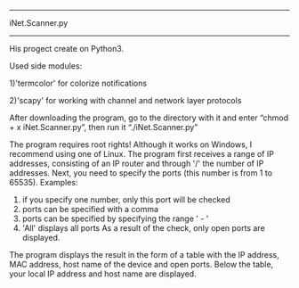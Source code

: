 *******************
  iNet.Scanner.py
*******************

His progect create on Python3.

Used side modules:

1)'termcolor' for colorize notifications

2)'scapy' for working with channel and network layer protocols

After downloading the program, go to the directory with it and enter “chmod + x iNet.Scanner.py”, then run it “./iNet.Scanner.py”

The program requires root rights! Although it works on Windows, I recommend using one of Linux.
The program first receives a range of IP addresses, consisting of an IP router and through '/' the number of IP addresses.
Next, you need to specify the ports (this number is from 1 to 65535).
Examples:
1) if you specify one number, only this port will be checked
2) ports can be specified with a comma
3) ports can be specified by specifying the range '<min port> - <max port>'
4) 'All' displays all ports
As a result of the check, only open ports are displayed.

The program displays the result in the form of a table with the IP address, MAC address, host name of the device and open ports.
Below the table, your local IP address and host name are displayed.
